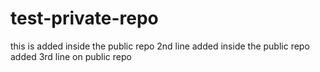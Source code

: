 # test-private-repo

this is added inside the public repo
2nd line added inside the public repo
added 3rd line on public repo
